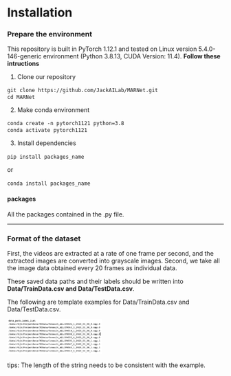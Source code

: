 # Installation

### Prepare the environment

This repository is built in PyTorch 1.12.1 and tested on Linux version 5.4.0-146-generic environment (Python 3.8.13, CUDA Version: 11.4).
**Follow these intructions**

1. Clone our repository

```
git clone https://github.com/JackAILab/MARNet.git
cd MARNet
```

2. Make conda environment

```
conda create -n pytorch1121 python=3.8
conda activate pytorch1121
```

3. Install dependencies

`pip install packages_name` 

or

`conda install packages_name`

#### packages
All the packages contained in the .py file.

***

### Format of the dataset

First, the videos are extracted at a rate of one frame per second, and the extracted images are converted into grayscale images. Second, we take all the image data obtained every 20 frames as individual data.

These saved data paths and their labels should be written into **Data/TrainData.csv and Data/TestData.csv**.

The following are template examples for Data/TrainData.csv and Data/TestData.csv.

<img src="figures/img3.png" alt="image-20230415120136808" style="zoom:33%;" />

tips: The length of the string needs to be consistent with the example.

